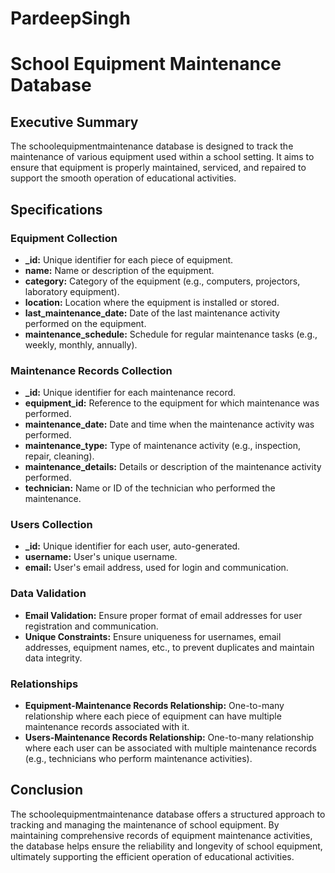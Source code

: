 # PardeepSingh
# School Equipment Maintenance Database

## Executive Summary
The schoolequipmentmaintenance database is designed to track the maintenance of various equipment used within a school setting. It aims to ensure that equipment is properly maintained, serviced, and repaired to support the smooth operation of educational activities.

## Specifications

### Equipment Collection
- **_id:** Unique identifier for each piece of equipment.
- **name:** Name or description of the equipment.
- **category:** Category of the equipment (e.g., computers, projectors, laboratory equipment).
- **location:** Location where the equipment is installed or stored.
- **last_maintenance_date:** Date of the last maintenance activity performed on the equipment.
- **maintenance_schedule:** Schedule for regular maintenance tasks (e.g., weekly, monthly, annually).

### Maintenance Records Collection
- **_id:** Unique identifier for each maintenance record.
- **equipment_id:** Reference to the equipment for which maintenance was performed.
- **maintenance_date:** Date and time when the maintenance activity was performed.
- **maintenance_type:** Type of maintenance activity (e.g., inspection, repair, cleaning).
- **maintenance_details:** Details or description of the maintenance activity performed.
- **technician:** Name or ID of the technician who performed the maintenance.

### Users Collection
- **_id:** Unique identifier for each user, auto-generated.
- **username:** User's unique username.
- **email:** User's email address, used for login and communication.

### Data Validation
- **Email Validation:** Ensure proper format of email addresses for user registration and communication.
- **Unique Constraints:** Ensure uniqueness for usernames, email addresses, equipment names, etc., to prevent duplicates and maintain data integrity.

### Relationships
- **Equipment-Maintenance Records Relationship:** One-to-many relationship where each piece of equipment can have multiple maintenance records associated with it.
- **Users-Maintenance Records Relationship:** One-to-many relationship where each user can be associated with multiple maintenance records (e.g., technicians who perform maintenance activities).

## Conclusion
The schoolequipmentmaintenance database offers a structured approach to tracking and managing the maintenance of school equipment. By maintaining comprehensive records of equipment maintenance activities, the database helps ensure the reliability and longevity of school equipment, ultimately supporting the efficient operation of educational activities.
